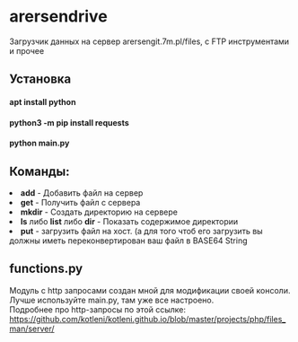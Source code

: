 # arersendrive
Загрузчик данных на сервер arersengit.7m.pl/files, c FTP инструментами и прочее

## Установка
#### apt install python
#### python3 -m pip install requests
#### python main.py

## Команды:
<li><b>add</b> - Добавить файл на сервер</li>
<li><b>get</b> - Получить файл с сервера</li>
<li><b>mkdir</b> - Создать директорию на сервере</li>
<li><b>ls</b> либо <b>list</b> либо <b>dir</b> - Показать содержимое директории</li>
<li><b>put</b> - загрузить файл на хост. (а для того чтоб его загрузить вы должны иметь переконвертирован ваш файл в BASE64 String</li>

## functions.py
Модуль с http запросами создан мной для модификации своей консоли. Лучше используйте main.py, там уже все настроено.</br>Подробнее про http-запросы по этой ссылке: https://github.com/kotleni/kotleni.github.io/blob/master/projects/php/files_man/server/
